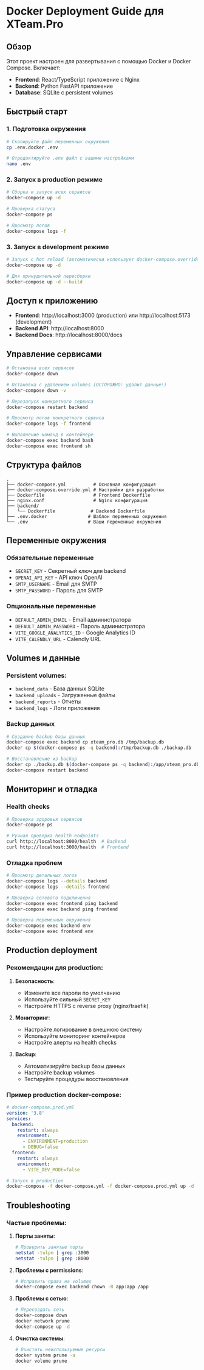 # Docker Deployment Guide для XTeam.Pro

## Обзор

Этот проект настроен для развертывания с помощью Docker и Docker Compose. Включает:
- **Frontend**: React/TypeScript приложение с Nginx
- **Backend**: Python FastAPI приложение
- **Database**: SQLite с persistent volumes

## Быстрый старт

### 1. Подготовка окружения

```bash
# Скопируйте файл переменных окружения
cp .env.docker .env

# Отредактируйте .env файл с вашими настройками
nano .env
```

### 2. Запуск в production режиме

```bash
# Сборка и запуск всех сервисов
docker-compose up -d

# Проверка статуса
docker-compose ps

# Просмотр логов
docker-compose logs -f
```

### 3. Запуск в development режиме

```bash
# Запуск с hot reload (автоматически использует docker-compose.override.yml)
docker-compose up -d

# Для принудительной пересборки
docker-compose up -d --build
```

## Доступ к приложению

- **Frontend**: http://localhost:3000 (production) или http://localhost:5173 (development)
- **Backend API**: http://localhost:8000
- **Backend Docs**: http://localhost:8000/docs

## Управление сервисами

```bash
# Остановка всех сервисов
docker-compose down

# Остановка с удалением volumes (ОСТОРОЖНО: удалит данные!)
docker-compose down -v

# Перезапуск конкретного сервиса
docker-compose restart backend

# Просмотр логов конкретного сервиса
docker-compose logs -f frontend

# Выполнение команд в контейнере
docker-compose exec backend bash
docker-compose exec frontend sh
```

## Структура файлов

```
.
├── docker-compose.yml          # Основная конфигурация
├── docker-compose.override.yml # Настройки для разработки
├── Dockerfile                  # Frontend Dockerfile
├── nginx.conf                  # Nginx конфигурация
├── backend/
│   └── Dockerfile             # Backend Dockerfile
├── .env.docker               # Шаблон переменных окружения
└── .env                      # Ваши переменные окружения
```

## Переменные окружения

### Обязательные переменные

- `SECRET_KEY` - Секретный ключ для backend
- `OPENAI_API_KEY` - API ключ OpenAI
- `SMTP_USERNAME` - Email для SMTP
- `SMTP_PASSWORD` - Пароль для SMTP

### Опциональные переменные

- `DEFAULT_ADMIN_EMAIL` - Email администратора
- `DEFAULT_ADMIN_PASSWORD` - Пароль администратора
- `VITE_GOOGLE_ANALYTICS_ID` - Google Analytics ID
- `VITE_CALENDLY_URL` - Calendly URL

## Volumes и данные

### Persistent volumes:
- `backend_data` - База данных SQLite
- `backend_uploads` - Загруженные файлы
- `backend_reports` - Отчеты
- `backend_logs` - Логи приложения

### Backup данных

```bash
# Создание backup базы данных
docker-compose exec backend cp xteam_pro.db /tmp/backup.db
docker cp $(docker-compose ps -q backend):/tmp/backup.db ./backup.db

# Восстановление из backup
docker cp ./backup.db $(docker-compose ps -q backend):/app/xteam_pro.db
docker-compose restart backend
```

## Мониторинг и отладка

### Health checks

```bash
# Проверка здоровья сервисов
docker-compose ps

# Ручная проверка health endpoints
curl http://localhost:8000/health  # Backend
curl http://localhost:3000/health  # Frontend
```

### Отладка проблем

```bash
# Просмотр детальных логов
docker-compose logs --details backend
docker-compose logs --details frontend

# Проверка сетевого подключения
docker-compose exec frontend ping backend
docker-compose exec backend ping frontend

# Проверка переменных окружения
docker-compose exec backend env
docker-compose exec frontend env
```

## Production deployment

### Рекомендации для production:

1. **Безопасность**:
   - Измените все пароли по умолчанию
   - Используйте сильный `SECRET_KEY`
   - Настройте HTTPS с reverse proxy (nginx/traefik)

2. **Мониторинг**:
   - Настройте логирование в внешнюю систему
   - Используйте мониторинг контейнеров
   - Настройте алерты на health checks

3. **Backup**:
   - Автоматизируйте backup базы данных
   - Настройте backup volumes
   - Тестируйте процедуры восстановления

### Пример production docker-compose:

```yaml
# docker-compose.prod.yml
version: '3.8'
services:
  backend:
    restart: always
    environment:
      - ENVIRONMENT=production
      - DEBUG=false
  frontend:
    restart: always
    environment:
      - VITE_DEV_MODE=false
```

```bash
# Запуск в production
docker-compose -f docker-compose.yml -f docker-compose.prod.yml up -d
```

## Troubleshooting

### Частые проблемы:

1. **Порты заняты**:
   ```bash
   # Проверить занятые порты
   netstat -tulpn | grep :3000
   netstat -tulpn | grep :8000
   ```

2. **Проблемы с permissions**:
   ```bash
   # Исправить права на volumes
   docker-compose exec backend chown -R app:app /app
   ```

3. **Проблемы с сетью**:
   ```bash
   # Пересоздать сеть
   docker-compose down
   docker network prune
   docker-compose up -d
   ```

4. **Очистка системы**:
   ```bash
   # Очистить неиспользуемые ресурсы
   docker system prune -a
   docker volume prune
   ```